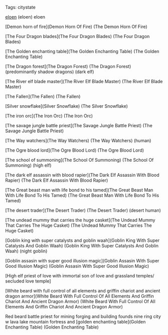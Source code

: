 Tags: citystate

[eloen](Eloen) (eloen) eloen 

[Demon horn of fire](Demon Horn Of Fire) (The Demon Horn Of Fire)

[The Four Dragon blades](The Four Dragon Blades) (The Four Dragon Blades)

[The Golden enchanting table](The Golden Enchanting Table) (The Golden Enchanting Table)

[The Dragon forest](The Dragon Forest) (The Dragon Forest) (predominantly shadow dragons) (dark elf)

[The River elf blade master](The River Elf Blade Master) (The River Elf Blade Master)

[The Fallen](The Fallen) (The Fallen) 

[Silver snowflake](Silver Snowflake) (The Silver Snowflake)

[The iron orc](The Iron Orc) (The Iron Orc) 

[The savage jungle battle priest](The Savage Jungle Battle Priest) (The Savage Jungle Battle Priest) 

[The Way watchers](The Way Watchers) (The Way Watchers) (human)

[The Ogre blood lord](The Ogre Blood Lord) (The Ogre Blood Lord)

[The school of summoning](The School Of Summoning) (The School Of Summoning) (high elf)

[The dark elf assassin with blood rapier](The Dark Elf Assassin With Blood Rapier) (The Dark Elf Assassin With Blood Rapier) 

[The Great beast man with life bond to his tamed](The Great Beast Man With Life Bond To His Tamed) (The Great Beast Man With Life Bond To His Tamed)

[The desert trader](The Desert Trader) (The Desert Trader) (desert human)

[The undead mummy that carries the huge casket](The Undead Mummy That Carries The Huge Casket) (The Undead Mummy That Carries The Huge Casket)

[Goblin king with super catalysts and goblin waah](Goblin King With Super Catalysts And Goblin Waah) (Goblin King With Super Catalysts And Goblin Waah) (night goblin)

[Goblin assasin with super good illusion magic](Goblin Assasin With Super Good Illusion Magic) (Goblin Assasin With Super Good Illusion Magic)

[High elf priest of love with immortal son of love and grassland temples/ secluded love temple]

[White beard with full control of all elements and griffin chariot and ancient dragon armor](White Beard With Full Control Of All Elements And Griffin Chariot And Ancient Dragon Armor) (White Beard With Full Control Of All Elements And Griffin Chariot And Ancient Dragon Armor)

Red beard battle priest for mining forging and building founds nine ring city w lava lake mountain fortress and [golden enchanting table](Golden Enchanting Table) (Golden Enchanting Table)